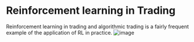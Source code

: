 # Reinforcement learning in Trading
 Reinforcement learning in trading and algorithmic trading is a fairly frequent example of the application of RL in practice.
![image](https://user-images.githubusercontent.com/65254370/155710897-510c87e9-900d-4440-b573-78f5b2b22315.png)
